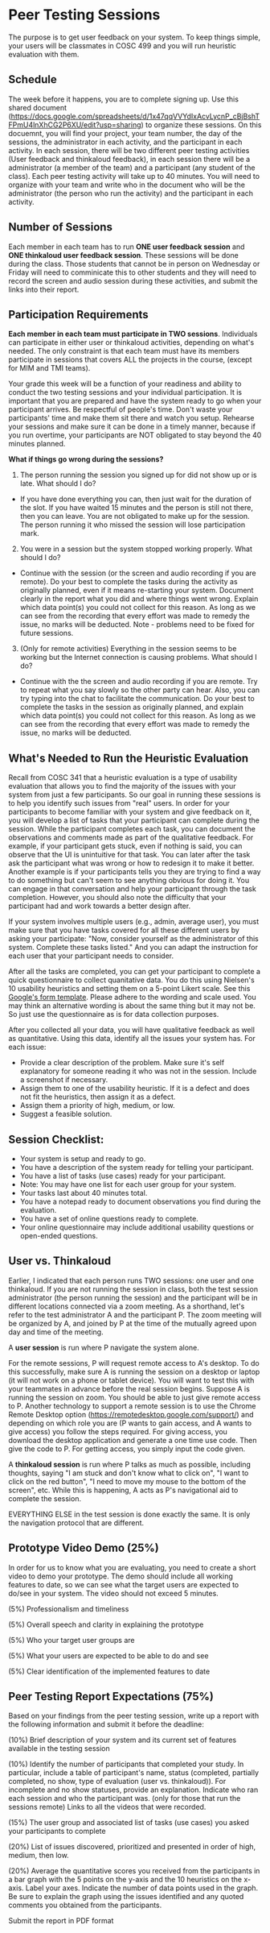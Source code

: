 # Peer Testing Sessions

The purpose is to get user feedback on your system. To keep things simple, your users will be classmates in COSC 499 and you will run heuristic evaluation with them.

## Schedule

The week before it happens, you are to complete signing up. Use this shared document (https://docs.google.com/spreadsheets/d/1x47qqVVYdIxAcvLycnP_cBjBshTFPmU4lnXhCG2P6XU/edit?usp=sharing) to organize these sessions. On this docuemnt, you will find your project, your team number, the day of the sessions, the administrator in each activity, and the participant in each activity. In each session, there will be two different peer testing activities (User feedback and thinkaloud feedback), in each session there will be a administrator (a member of the team) and a participant (any student of the class).
Each peer testing activity will take up to 40 minutes. You will need to organize with your team and write who in the document who will be the administrator (the person who run the activity) and the participant in each activity.

## Number of Sessions

Each member in each team has to run **ONE user feedback session** and **ONE thinkaloud user feedback session**. These sessions will be done during the class. Those students that cannot be in person on Wednesday or Friday will need to comminicate this to other students and they will need to record the screen and audio session during these activities, and submit the links into their report.

## Participation Requirements

**Each member in each team must participate in TWO sessions**. Individuals can participate in either user or thinkaloud activities, depending on what's needed.
The only constraint is that each team must have its members participate in sessions that covers ALL the projects in the course, (except for MIM and TMI teams).

Your grade this week will be a function of your readiness and ability to conduct the two testing sessions and your individual participation. It is important that you are prepared and have the system ready to go when your participant arrives. Be respectful of people's time. Don't waste your participants' time and make them sit there and watch you setup. Rehearse your sessions and make sure it can be done in a timely manner, because if you run overtime, your participants are NOT obligated to stay beyond the 40 minutes planned.

**What if things go wrong during the sessions?**
1. The person running the session you signed up for did not show up or is late. What should I do?
  - If you have done everything you can, then just wait for the duration of the slot. If you have waited 15 minutes and the person is still not there, then you can leave. You are not obligated to make up for the session. The person running it who missed the session will lose participation mark.

2. You were in a session but the system stopped working properly. What should I do?
  - Continue with the session (or the screen and audio recording if you are remote). Do your best to complete the tasks during the activity as originally planned, even if it means re-starting your system. Document clearly in the report what you did and where things went wrong. Explain which data point(s) you could not collect for this reason. As long as we can see from the recording that every effort was made to remedy the issue, no marks will be deducted. Note - problems need to be fixed for future sessions.

3. (Only for remote activities) Everything in the session seems to be working but the Internet connection is causing problems. What should I do?
  - Continue with the the screen and audio recording if you are remote. Try to repeat what you say slowly so the other party can hear. Also, you can try typing into the chat to facilitate the communication. Do your best to complete the tasks in the session as originally planned, and explain which data point(s) you could not collect for this reason. As long as we can see from the recording that every effort was made to remedy the issue, no marks will be deducted.

## What's Needed to Run the Heuristic Evaluation

Recall from COSC 341 that a heuristic evaluation is a type of usability evaluation that allows you to find the majority of the issues with your system from just a few participants. So our goal in running these sessions is to help you identify such issues from "real" users.
In order for your participants to become familiar with your system and give feedback on it, you will develop a list of tasks that your participant can complete during the session. While the participant completes each task, you can document the observations and comments made as part of the qualitative feedback. For example, if your participant gets stuck, even if nothing is said, you can observe that the UI is unintuitive for that task. You can later after the task ask the participant what was wrong or how to redesign it to make it better. Another example is if your participants tells you they are trying to find a way to do something but can't seem to see anything obvious for doing it. You can engage in that conversation and help your participant through the task completion. However, you should also note the difficulty that your participant had and work towards a better design after.

If your system involves multiple users (e.g., admin, average user), you must make sure that you have tasks covered for all these different users by asking your participate: "Now, consider yourself as the administrator of this system. Complete these tasks listed." And you can adapt the instruction for each user that your participant needs to consider.

After all the tasks are completed, you can get your participant to complete a quick questionnaire to collect quanitative data. You do this using Nielsen's 10 usability heuristics and setting them on a 5-point Likert scale. See this <a href="https://github.com/Gemarodri/Capstone499/blob/main/Resources/COSC%20499%20Heuristic%20Evaluation.pdf"> Google's form template</a>. Please adhere to the wording and scale used. You may think an alternative wording is about the same thing but it may not be. So just use the questionnaire as is for data collection purposes.

After you collected all your data, you will have qualitative feedback as well as quantitative. Using this data, identify all the issues your system has. For each issue:
  - Provide a clear description of the problem. Make sure it's self explanatory for someone reading it who was not in the session. Include a screenshot if necessary.
  - Assign them to one of the usability heuristic. If it is a defect and does not fit the heuristics, then assign it as a defect.
  - Assign them a priority of high, medium, or low.
  - Suggest a feasible solution.

## Session Checklist:
- Your system is setup and ready to go.
- You have a description of the system ready for telling your participant.
- You have a list of tasks (use cases) ready for your participant. 
- Note: You may have one list for each user group for your system.
- Your tasks last about 40 minutes total.
- You have a notepad ready to document observations you find during the evaluation.
- You have a set of online questions ready to complete.
- Your online questionnaire may include additional usability questions or open-ended questions.

## User vs. Thinkaloud

Earlier, I indicated that each person runs TWO sessions: one user and one thinkaloud.
If you are not running the session in class, both the test session administrator (the person running the session) and the participant will be in different locations connected via a zoom meeting. As a shorthand, let's refer to the test administrator A and the participant P. The zoom meeting will be organized by A, and joined by P at the time of the mutually agreed upon day and time of the meeting. 

A **user session** is run where P navigate the system alone. 

For the remote sessions, P will request remote access to A's desktop. To do this successfully, make sure A is running the session on a desktop or laptop (it will not work on a phone or tablet device). You will want to test this with your teammates in advance before the real session begins. Suppose A is running the session on zoom. You should be able to just give remote access to P. Another technology to support a remote session is to use the Chrome Remote Desktop option (https://remotedesktop.google.com/support/) and depending on which role you are (P wants to gain access, and A wants to give access) you follow the steps required. For giving access, you download the desktop application and generate a one time use code. Then give the code to P. For getting access, you simply input the code given.

A **thinkaloud session** is run where P talks as much as possible, including thoughts, saying "I am stuck and don't know what to click on", "I want to click on the red button", "I need to move my mouse to the bottom of the screen", etc. While this is happening, A acts as P's navigational aid to complete the session.

EVERYTHING ELSE in the test session is done exactly the same. It is only the navigation protocol that are different.

## Prototype Video Demo (25%)
In order for us to know what you are evaluating, you need to create a short video to demo your prototype. The demo should include all working features to date, so we can see what the target users are expected to do/see in your system. The video should not exceed 5 minutes.

(5%) Professionalism and timeliness

(5%) Overall speech and clarity in explaining the prototype

(5%) Who your target user groups are

(5%) What your users are expected to be able to do and see

(5%) Clear identification of the implemented features to date

## Peer Testing Report Expectations (75%)

Based on your findings from the peer testing session, write up a report with the following information and submit it before the deadline:

(10%) Brief description of your system and its current set of features available in the testing session

(10%) Identify the number of participants that completed your study. In particular, include a table of participant's name, status (completed, partially completed, no show, type of evaluation (user vs. thinkaloud)). For incomplete and no show statuses, provide an explanation. Indicate who ran each session and who the participant was. (only for those that run the sessions remote) Links to all the videos that were recorded.

(15%) The user group and associated list of tasks (use cases) you asked your participants to complete

(20%) List of issues discovered, prioritized and presented in order of high, medium, then low.

(20%) Average the quantitative scores you received from the participants in a bar graph with the 5 points on the y-axis and the 10 heuristics on the x-axis. Label your axes. Indicate the number of data points used in the graph. Be sure to explain the graph using the issues identified and any quoted comments you obtained from the participants.

Submit the report in PDF format
